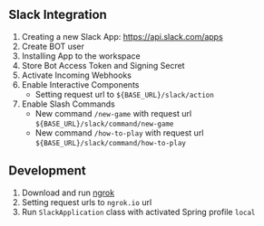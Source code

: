 
## Slack Integration

1. Creating a new Slack App: https://api.slack.com/apps
2. Create BOT user
3. Installing App to the workspace
4. Store Bot Access Token and Signing Secret
5. Activate Incoming Webhooks
6. Enable Interactive Components
    * Setting request url to `${BASE_URL}/slack/action`
7. Enable Slash Commands 
    * New command `/new-game` with request url `${BASE_URL}/slack/command/new-game`
    * New command `/how-to-play` with request url `${BASE_URL}/slack/command/how-to-play`
    
    
## Development

1. Download and run [ngrok](https://dashboard.ngrok.com)
2. Setting request urls to `ngrok.io` url
3. Run `SlackApplication` class with activated Spring profile `local`
